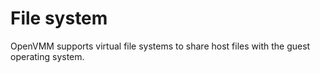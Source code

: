 # File system

OpenVMM supports virtual file systems to share host files with the guest operating system.
